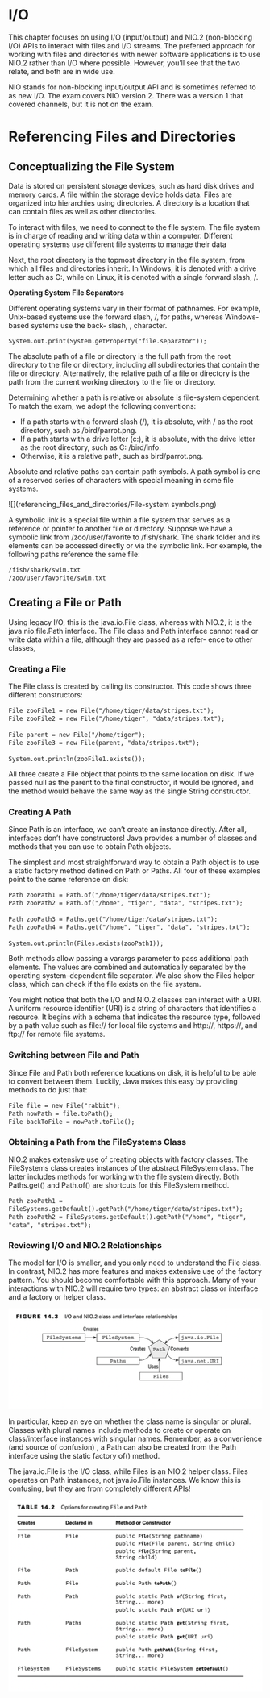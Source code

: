 # I/O

This chapter focuses on using I/O (input/output) and NIO.2 (non-blocking I/O) APIs to interact with files and I/O
streams. The preferred approach for working with files and directories with newer software applications is to use
NIO.2 rather than I/O where possible. However, you’ll see that the two relate, and both are in wide use.

NIO stands for non-blocking input/output API and is sometimes referred to as new I/O. The exam covers NIO version 2.
There was a version 1 that covered channels, but it is not on the exam.

# Referencing Files and Directories

## Conceptualizing the File System

Data is stored on persistent storage devices, such as hard disk drives and memory cards. A file within the storage
device holds data. Files are organized into hierarchies using directories. A directory is a location that can contain
files as well as other directories.

To interact with files, we need to connect to the file system. The file system is in charge of reading and writing data
within a computer. Different operating systems use different file systems to manage their data

Next, the root directory is the topmost directory in the file system, from which all files and directories inherit. In
Windows, it is denoted with a drive letter such as C:\, while on Linux, it is denoted with a single forward slash, /.

**Operating System File Separators**

Different operating systems vary in their format of pathnames. For example, Unix-based systems use the forward slash, /,
for paths, whereas Windows-based systems use the back- slash, \, character.

    System.out.print(System.getProperty("file.separator"));

The absolute path of a file or directory is the full path from the root directory to the file or directory, including
all subdirectories that contain the file or directory. Alternatively, the relative path of a file or directory is the
path from the current working directory to the file or directory.

Determining whether a path is relative or absolute is file-system dependent. To match the exam, we adopt the following
conventions:

- If a path starts with a forward slash (/), it is absolute, with / as the root directory, such as /bird/parrot.png.
- If a path starts with a drive letter (c:), it is absolute, with the drive letter as the root directory, such as C:
  /bird/info.
- Otherwise, it is a relative path, such as bird/parrot.png.

Absolute and relative paths can contain path symbols. A path symbol is one of a reserved series of characters with
special meaning in some file systems.

![](referencing_files_and_directories/File-system symbols.png)

A symbolic link is a special file within a file system that serves as a reference or pointer to another file or
directory. Suppose we have a symbolic link from /zoo/user/favorite to /fish/shark. The shark folder and its elements can
be accessed directly or via the symbolic link. For example, the following paths reference the same file:

    /fish/shark/swim.txt 
    /zoo/user/favorite/swim.txt

## Creating a File or Path

Using legacy I/O, this is the java.io.File class, whereas with NIO.2, it is the java.nio.file.Path interface. The File
class and Path interface cannot read or write data within a file, although they are passed as a refer- ence to other
classes,

### Creating a File

The File class is created by calling its constructor. This code shows three different constructors:

    File zooFile1 = new File("/home/tiger/data/stripes.txt");
    File zooFile2 = new File("/home/tiger", "data/stripes.txt");

    File parent = new File("/home/tiger");
    File zooFile3 = new File(parent, "data/stripes.txt");

    System.out.println(zooFile1.exists());

All three create a File object that points to the same location on disk. If we passed null as the parent to the final
constructor, it would be ignored, and the method would behave the same way as the single String constructor.

### Creating A Path

Since Path is an interface, we can’t create an instance directly. After all, interfaces don’t have constructors! Java
provides a number of classes and methods that you can use to obtain Path objects.

The simplest and most straightforward way to obtain a Path object is to use a static factory method defined on Path or
Paths. All four of these examples point to the same reference on disk:

    Path zooPath1 = Path.of("/home/tiger/data/stripes.txt");
    Path zooPath2 = Path.of("/home", "tiger", "data", "stripes.txt");

    Path zooPath3 = Paths.get("/home/tiger/data/stripes.txt");
    Path zooPath4 = Paths.get("/home", "tiger", "data", "stripes.txt");
    
    System.out.println(Files.exists(zooPath1));

Both methods allow passing a varargs parameter to pass additional path elements. The values are combined and
automatically separated by the operating system–dependent file separator. We also show the Files helper class, which can
check if the file exists on the file system.

You might notice that both the I/O and NIO.2 classes can interact with a URI. A uniform resource identifier (URI) is a
string of characters that identifies a resource. It begins with a schema that indicates the resource type, followed by a
path value such as file:// for local file systems and http://, https://, and ftp:// for remote file systems.

### Switching between File and Path

Since File and Path both reference locations on disk, it is helpful to be able to convert between them. Luckily, Java
makes this easy by providing methods to do just that:

    File file = new File("rabbit"); 
    Path nowPath = file.toPath();
    File backToFile = nowPath.toFile();

### Obtaining a Path from the FileSystems Class

NIO.2 makes extensive use of creating objects with factory classes. The FileSystems class creates instances of the
abstract FileSystem class. The latter includes methods for working with the file system directly. Both Paths.get() and
Path.of() are shortcuts for this FileSystem method.

    Path zooPath1 = FileSystems.getDefault().getPath("/home/tiger/data/stripes.txt");
    Path zooPath2 = FileSystems.getDefault().getPath("/home", "tiger", "data", "stripes.txt");

### Reviewing I/O and NIO.2 Relationships

The model for I/O is smaller, and you only need to understand the File class. In contrast, NIO.2 has more features and
makes extensive use of the factory pattern. You should become comfortable with this approach. Many of your interactions
with NIO.2 will require two types: an abstract class or interface and a factory or helper class.

![](referencing_files_and_directories/IO-and-NIO2-class-and-interface-relationships.png)

In particular, keep an eye on whether the class name is singular or plural. Classes with plural names include methods to
create or operate on class/interface instances with singular names. Remember, as a convenience (and source of confusion)
, a Path can also be created from the Path interface using the static factory of() method.

The java.io.File is the I/O class, while Files is an NIO.2 helper class. Files operates on Path instances, not
java.io.File instances. We know this is confusing, but they are from completely different APIs!

![](referencing_files_and_directories/Options-for-creating-File-and-Path.png)

